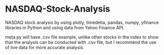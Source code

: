 # NASDAQ-Stock-Analysis

NASDAQ stock analysis by using plotly, timedelta, pandas, numpy, yfinance libraries in Python and using data from Yahoo Finance API.

meta.py will have .csv file example, unlike other stocks in the index to show that the analysis can be conducted with .csv file, but I recommend the use of live data for more accurate analysis.
